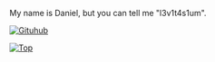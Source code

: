 My name is Daniel, but you can tell me "l3v1t4s1um".

[![Gituhub](https://github-readme-stats.vercel.app/api?username=anonyng&show_icons=true&theme=merko)](https://github.com/anuraghazra/github-readme-stats)

[![Top](https://github-readme-stats.vercel.app/api/top-langs/?username=anonyng&exclude_repo=eslint-config&theme=merko)](https://github.com/anuraghazra/github-readme-stats)
